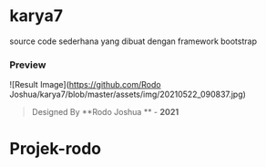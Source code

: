 # karya7
source code sederhana yang dibuat dengan framework bootstrap

### Preview

![Result Image](https://github.com/Rodo Joshua/karya7/blob/master/assets/img/20210522_090837.jpg)

> Designed By **Rodo Joshua ** - **2021**
# Projek-rodo
